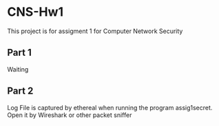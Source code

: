 # CNS-Hw1

This project is for assigment 1 for Computer Network Security

## Part 1

Waiting

## Part 2

Log File is captured by ethereal when running the program assig1secret.
Open it by Wireshark or other packet sniffer